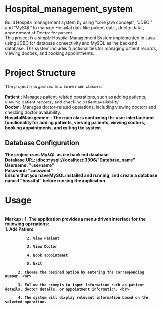 # Hospital_management_system
Build Hospital management system by using "core java concept", "JDBC " and "MySQL"  to manage Hospital data like patient data , doctor data , appointment of Doctor  for patient
<br> 
This project is a simple Hospital Management System implemented in Java using JDBC for database connectivity and MySQL as the backend database. The system includes functionalities for managing patient records, viewing doctors, and booking appointments.

# Project Structure 
The project is organized into three main classes:
<br><br>
<b>Patient</b> : Manages patient-related operations, such as adding patients, viewing patient records, and checking patient availability.
<br>
<b>Doctor</b> : Manages doctor-related operations, including viewing doctors and checking doctor availability.
<br>
<b>HospitalManagement<b> : The main class containing the user interface and functionality for adding patients, viewing patients, viewing doctors, booking appointments, and exiting the system.

## Database Configuration
The project uses MySQL as the backend database
<br>
Database URL: jdbc:mysql://localhost:3306/"Database_name"
<br>
Username: "username"
<br>
Password: "password"<br>
Ensure that you have MySQL installed and running, and create a database named  "hospital"  before running the application.

# Usage

<br>
 Markup : 1. The application provides a menu-driven interface for the following operations:
 <br>
              1. Add Patient 

              2. View Patient

              3. View Doctor

              4. Book appointment

              5. Exit

          2. Choose the desired option by entering the corresponding number. <br>

          3. Follow the prompts to input information such as patient details, doctor details, or appointment information. <br>

          4. The system will display relevant information based on the selected operation.






